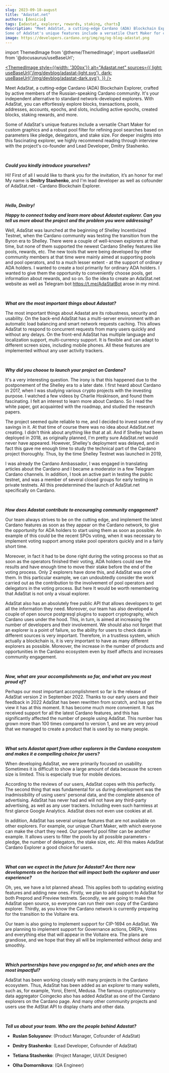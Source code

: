 ```yaml
---
slug: 2023-09-18-august
title: "Adastat.net"
authors: [denicio]
tags: [adastat, explorer, rewards, staking, charts]
description: "Meet AdaStat, a cutting-edge Cardano (ADA) Blockchain Explorer, crafted by active members of the Russian-speaking Cardano community. It's your independent alternative to standard network-developed explorers. With AdaStat, you can effortlessly explore blocks, transactions, pools, addresses, accounts, epochs, and slots, including active epochs, created blocks, staking rewards, and more.
Some of AdaStat's unique features include a versatile Chart Maker for custom graphics and a robust pool filter for refining pool searches based on parameters like pledge, delegators, and stake size. For deeper insights into this fascinating explorer, we highly recommend reading through interview with the project's co-founder and Lead Developer, Dmitry Stashenko."
image: https://developers.cardano.org/img/og/og-blog-adastat.png
---
```


import ThemedImage from '@theme/ThemedImage';
import useBaseUrl from '@docusaurus/useBaseUrl';

 [<ThemedImage
style={{width: '300px'}}
alt="Adastat.net"
sources={{
    light: useBaseUrl('/img/devblog/adastat-light.svg'),
    dark: useBaseUrl('/img/devblog/adastat-dark.svg'),
  }}
/>](https://adastat.net/)

Meet AdaStat, a cutting-edge Cardano (ADA) Blockchain Explorer, crafted by active members of the Russian-speaking Cardano community. It's your independent alternative to standard network-developed explorers. With AdaStat, you can effortlessly explore blocks, transactions, pools, addresses, accounts, epochs, and slots, including active epochs, created blocks, staking rewards, and more.

Some of AdaStat's unique features include a versatile Chart Maker for custom graphics and a robust pool filter for refining pool searches based on parameters like pledge, delegators, and stake size. For deeper insights into this fascinating explorer, we highly recommend reading through interview with the project's co-founder and Lead Developer, Dmitry Stashenko. 


<!-- truncate -->
<br />

**_Could you kindly introduce yourselves?_**

Hi! First of all I would like to thank you for the invitation, it’s an honor for me! My name is **Dmitry Stashenko**, and I'm lead developer as well as cofounder of AdaStat.net - Cardano Blockchain Explorer.


<br />

**_Hello, Dmitry!_**

**_Happy to connect today and learn more about Adastat explorer. Can you tell us more about the project and the problem you were addressing?_**

Well, AdaStat was launched at the beginning of Shelley Incentivized Testnet, when the Cardano community was testing the transition from the Byron era to Shelley. There were a couple of well-known explorers at that time, but none of them supported the newest Cardano Shelley features like pools, rewards, etc. The new tools that were being developed by other community members at that time were mainly aimed at supporting pools and pool operators, and to a much lesser extent - at the support of ordinary ADA holders. I wanted to create a tool primarily for ordinary ADA holders. I wanted to give them the opportunity to conveniently choose pools, get information about rewards, and so on. So the idea to create an AdaStat.net website as well as Telegram bot https://t.me/AdaStatBot arose in my mind. 


<br />

**_What are the most important things about Adastat?_**

The most important things about Adastat are its robustness, security and usability. On the back-end AdaStat has a multi-server environment with an automatic load balancing and smart network requests caching. This allows AdaStat to respond to concurrent requests from many users quickly and without any delays. On the front-end AdaStat has multiple language and localization support, multi-currency support. It is flexible and can adapt to different screen sizes, including mobile phones. All these features are implemented without any user activity trackers.


<br />

**_Why did you choose to launch your project on Cardano?_**

It's a very interesting question. The irony is that this happened due to the postponement of the Shelley era to a later date. I first heard about Cardano in 2017, when I was studying various crypto projects with the investing purpose. I watched a few videos by Charlie Hoskinson, and found them fascinating. I felt an interest to learn more about Cardano. So I read the white paper, got acquainted with the roadmap, and studied the research papers. 

The project seemed quite reliable to me, and I decided to invest some of my savings in it. At that time of course there was no idea about AdaStat.net creating. I didn't think about anything like that at all. And if Shelley had been deployed in 2018, as originally planned, I'm pretty sure AdaStat.net would never have appeared. However, Shelley's deployment was delayed, and in fact this gave me enough time to study the technical part of the Cardano project thoroughly. Thus, by the time Shelley Testnet was launched in 2019, 

I was already the Cardano Ambassador, I was engaged in translating articles about the Cardano and I became a moderator in a few Telegram Cardano channels. In addition, I took an active part in testing the public testnet, and was a member of several closed groups for early testing in private testnets. All this predetermined the launch of AdaStat.net specifically on Cardano.


<br />

**_How does Adastat contribute to encouraging community engagement?_**

Our team always strives to be on the cutting edge, and implement the latest Cardano features as soon as they appear on the Cardano network, to give the opportunity for ADA holders to start using them as soon as possible. An example of this could be the recent SPOs voting, when it was necessary to implement voting support among stake pool operators quickly and in a fairly short time. 

Moreover, in fact it had to be done right during the voting process so that as soon as the operators finished their voting, ADA holders could see the results and have enough time to move their stake before the end of the voting process. Only 2 explorers have done this, and AdaStat was one of them. In this particular example, we can undoubtedly consider the work carried out as the contribution to the involvement of pool operators and delegators in the voting process. But here It would be worth remembering that AdaStat is not only a visual explorer. 

AdaStat also has an absolutely free public API that allows developers to get all the information they need. Moreover, our team has also developed a couple of open source postgresql plugins to support cryptography, which Cardano uses under the hood. This, in turn, is aimed at increasing the number of developers and their involvement. We should also not forget that an explorer is a point of failure, so the ability for users to check data in different sources is very important. Therefore, in a trustless system, which actually a blockchain is, it is very important to have as many different explorers as possible. Moreover, the increase in the number of products and opportunities in the Cardano ecosystem even by itself affects and increases community engagement.


<br />

**_Now, what are your accomplishments so far, and what are you most proud of?_**

Perhaps our most important accomplishment so far is the release of AdaStat version 2 in September 2022. Thanks to our early users and their feedback in 2022 AdaStat has been rewritten from scratch, and has got the view it has at this moment. It has become much more convenient. It has received support for all the latest Cardano features, and this has significantly affected the number of people using AdaStat. This number has grown more than 100 times compared to version 1, and we are very proud that we managed to create a product that is used by so many people.


<br />

**_What sets Adastat apart from other explorers in the Cardano ecosystem and makes it a compelling choice for users?_**

When developing AdaStat, we were primarily focused on usability. Sometimes it is difficult to show a large amount of data because the screen size is limited. This is especially true for mobile devices. 

According to the reviews of our users, AdaStat copes with this perfectly. The second thing that was fundamental for us during development was the inadmissibility of using users' personal data, and the complete absence of advertising. AdaStat has never had and will not have any third-party advertising, as well as any user trackers. Including even such harmless at first glance Google Analytics. AdaStat does not even use cookies at all. 

In addition, AdaStat has several unique features that are not available on other explorers. For example, our unique Chart Maker, with which everyone can make the chart they need. Our powerful pool filter can be another example. It allows users to filter the pools by all possible parameters - pledge, the number of delegators, the stake size, etc. All this makes AdaStat Cardano Explorer a good choice for users.


<br />

**_What can we expect in the future for Adastat? Are there new developments on the horizon that will impact both the explorer and user experience?_**

Oh, yes, we have a lot planned ahead. This applies both to updating existing features and adding new ones. Firstly, we plan to add support to AdaStat for both Preprod and Preview testnets. Secondly, we are going to make the AdaStat open source, so everyone can run their own copy of the Cardano explorer. Thirdly, as you know the Cardano network is currently preparing for the transition to the Voltaire era. 

Our team is also going to implement support for CIP-1694 on AdaStat. We are planning to implement support for Governance actions, DREPs, Votes and everything else that will appear in the Voltaire era. The plans are grandiose, and we hope that they all will be implemented without delay and smoothly.


<br />

**_Which partnerships have you engaged so far, and which ones are the most impactful?_**

AdaStat has been working closely with many projects in the Cardano ecosystem. Thus, AdaStat has been added as an explorer to many wallets, such as, for example, Yoroi, Eternl, Medusa. The famous cryptocurrency data aggregator Coingecko also has added AdaStat as one of the Cardano explorers on the Cardano page. And many other community projects and users use the AdStat API to display charts and other data.


<br />

**_Tell us about your team. Who are the people behind Adastat?_**

- **Ruslan Soluyanov**: (Product Manager, Cofounder of AdaStat)

- **Dmitry Stashenko**: (Lead Developer, Cofounder of AdaStat)

- **Tetiana Stashenko**: (Project Manager, UI/UX Designer)

- **Olha Domornikova**: (QA Engineer)